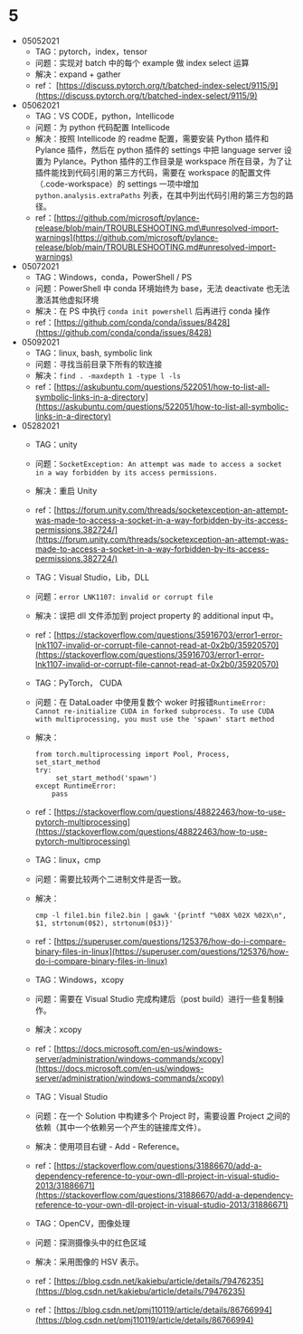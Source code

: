 # 5

* 05052021
  * TAG：pytorch，index，tensor
  * 问题：实现对 batch 中的每个 example 做 index select 运算
  * 解决：expand + gather
  * ref： [https://discuss.pytorch.org/t/batched-index-select/9115/9](https://discuss.pytorch.org/t/batched-index-select/9115/9)
* 05062021
  * TAG：VS CODE，python，Intellicode
  * 问题：为 python 代码配置 Intellicode 
  * 解决：按照 Intellicode 的 readme 配置，需要安装 Python 插件和 Pylance 插件，然后在 python 插件的 settings 中把 language server 设置为 Pylance。Python 插件的工作目录是 workspace 所在目录，为了让插件能找到代码引用的第三方代码，需要在 workspace 的配置文件（.code-workspace）的 settings 一项中增加 `python.analysis.extraPaths` 列表，在其中列出代码引用的第三方包的路径。
  * ref：[https://github.com/microsoft/pylance-release/blob/main/TROUBLESHOOTING.md\#unresolved-import-warnings](https://github.com/microsoft/pylance-release/blob/main/TROUBLESHOOTING.md#unresolved-import-warnings)
* 05072021
  * TAG：Windows，conda，PowerShell / PS
  * 问题：PowerShell 中 conda 环境始终为 base，无法 deactivate 也无法激活其他虚拟环境
  * 解决：在 PS 中执行 `conda init powershell` 后再进行 conda 操作
  * ref：[https://github.com/conda/conda/issues/8428](https://github.com/conda/conda/issues/8428)
* 05092021
  * TAG：linux, bash, symbolic link
  * 问题：寻找当前目录下所有的软连接
  * 解决：`find . -maxdepth 1 -type l -ls` 
  * ref：[https://askubuntu.com/questions/522051/how-to-list-all-symbolic-links-in-a-directory](https://askubuntu.com/questions/522051/how-to-list-all-symbolic-links-in-a-directory)
* 05282021
  * TAG：unity
  * 问题：`SocketException: An attempt was made to access a socket in a way forbidden by its access permissions.`  
  * 解决：重启 Unity
  * ref：[https://forum.unity.com/threads/socketexception-an-attempt-was-made-to-access-a-socket-in-a-way-forbidden-by-its-access-permissions.382724/](https://forum.unity.com/threads/socketexception-an-attempt-was-made-to-access-a-socket-in-a-way-forbidden-by-its-access-permissions.382724/)
  * TAG：Visual Studio，Lib，DLL
  * 问题：`error LNK1107: invalid or corrupt file` 
  * 解决：误把 dll 文件添加到 project property 的 additional input 中。
  * ref：[https://stackoverflow.com/questions/35916703/error1-error-lnk1107-invalid-or-corrupt-file-cannot-read-at-0x2b0/35920570](https://stackoverflow.com/questions/35916703/error1-error-lnk1107-invalid-or-corrupt-file-cannot-read-at-0x2b0/35920570)
  * TAG：PyTorch， CUDA
  * 问题：在 DataLoader 中使用复数个 woker 时报错`RuntimeError: Cannot re-initialize CUDA in forked subprocess. To use CUDA with multiprocessing, you must use the 'spawn' start method` 
  * 解决：

    ```text
    from torch.multiprocessing import Pool, Process, set_start_method
    try:
         set_start_method('spawn')
    except RuntimeError:
        pass
    ```

  * ref：[https://stackoverflow.com/questions/48822463/how-to-use-pytorch-multiprocessing](https://stackoverflow.com/questions/48822463/how-to-use-pytorch-multiprocessing)
  * TAG：linux，cmp
  * 问题：需要比较两个二进制文件是否一致。
  * 解决：

    ```text
    cmp -l file1.bin file2.bin | gawk '{printf "%08X %02X %02X\n", $1, strtonum(0$2), strtonum(0$3)}'
    ```

  * ref：[https://superuser.com/questions/125376/how-do-i-compare-binary-files-in-linux](https://superuser.com/questions/125376/how-do-i-compare-binary-files-in-linux)
  * TAG：Windows，xcopy
  * 问题：需要在 Visual Studio 完成构建后（post build）进行一些复制操作。
  * 解决：xcopy
  * ref：[https://docs.microsoft.com/en-us/windows-server/administration/windows-commands/xcopy](https://docs.microsoft.com/en-us/windows-server/administration/windows-commands/xcopy)
  * TAG：Visual Studio
  * 问题：在一个 Solution 中构建多个 Project 时，需要设置 Project 之间的依赖（其中一个依赖另一个产生的链接库文件）。
  * 解决：使用项目右键  - Add - Reference。
  * ref：[https://stackoverflow.com/questions/31886670/add-a-dependency-reference-to-your-own-dll-project-in-visual-studio-2013/31886671](https://stackoverflow.com/questions/31886670/add-a-dependency-reference-to-your-own-dll-project-in-visual-studio-2013/31886671)
  * TAG：OpenCV，图像处理
  * 问题：探测摄像头中的红色区域
  * 解决：采用图像的 HSV 表示。
  * ref：[https://blog.csdn.net/kakiebu/article/details/79476235](https://blog.csdn.net/kakiebu/article/details/79476235)
  * ref：[https://blog.csdn.net/pmj110119/article/details/86766994](https://blog.csdn.net/pmj110119/article/details/86766994)

